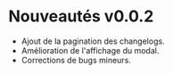 # Nouveautés v0.0.2

- Ajout de la pagination des changelogs.
- Amélioration de l'affichage du modal.
- Corrections de bugs mineurs. 